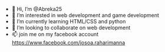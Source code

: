 - 👋 Hi, I’m @Abreka25
- 👀 I’m interested in web development and game development
- 🌱 I’m currently learning HTML/CSS and python
- 💞️ I’m looking to collaborate on web development
- 📫 join me on my facebook account https://www.facebook.com/josoa.raharimanna

<!---
Abreka25/Abreka25 is a ✨ special ✨ repository because its `README.md` (this file) appears on your GitHub profile.
You can click the Preview link to take a look at your changes.
--->
